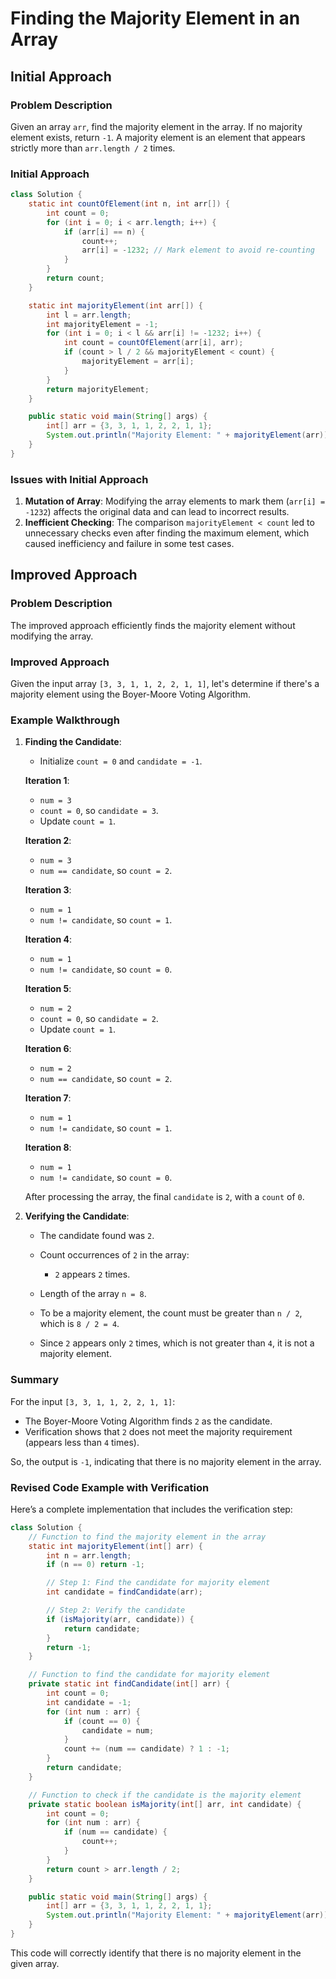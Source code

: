 
# Finding the Majority Element in an Array

## Initial Approach

### Problem Description
Given an array `arr`, find the majority element in the array. If no majority element exists, return `-1`. A majority element is an element that appears strictly more than `arr.length / 2` times.

### Initial Approach
```java
class Solution {
    static int countOfElement(int n, int arr[]) {
        int count = 0;
        for (int i = 0; i < arr.length; i++) {
            if (arr[i] == n) {
                count++;
                arr[i] = -1232; // Mark element to avoid re-counting
            }
        }
        return count;
    }

    static int majorityElement(int arr[]) {
        int l = arr.length;
        int majorityElement = -1;
        for (int i = 0; i < l && arr[i] != -1232; i++) {
            int count = countOfElement(arr[i], arr);
            if (count > l / 2 && majorityElement < count) {
                majorityElement = arr[i];
            }
        }
        return majorityElement;
    }

    public static void main(String[] args) {
        int[] arr = {3, 3, 1, 1, 2, 2, 1, 1};
        System.out.println("Majority Element: " + majorityElement(arr)); // Output should be 1
    }
}
```

### Issues with Initial Approach
1. **Mutation of Array**: Modifying the array elements to mark them (`arr[i] = -1232`) affects the original data and can lead to incorrect results.
2. **Inefficient Checking**: The comparison `majorityElement < count` led to unnecessary checks even after finding the maximum element, which caused inefficiency and failure in some test cases.

## Improved Approach

### Problem Description
The improved approach efficiently finds the majority element without modifying the array.

### Improved Approach
Given the input array `[3, 3, 1, 1, 2, 2, 1, 1]`, let's determine if there's a majority element using the Boyer-Moore Voting Algorithm.

### Example Walkthrough

1. **Finding the Candidate**:
   - Initialize `count = 0` and `candidate = -1`.

   **Iteration 1**:
   - `num = 3`
   - `count = 0`, so `candidate = 3`.
   - Update `count = 1`.

   **Iteration 2**:
   - `num = 3`
   - `num == candidate`, so `count = 2`.

   **Iteration 3**:
   - `num = 1`
   - `num != candidate`, so `count = 1`.

   **Iteration 4**:
   - `num = 1`
   - `num != candidate`, so `count = 0`.

   **Iteration 5**:
   - `num = 2`
   - `count = 0`, so `candidate = 2`.
   - Update `count = 1`.

   **Iteration 6**:
   - `num = 2`
   - `num == candidate`, so `count = 2`.

   **Iteration 7**:
   - `num = 1`
   - `num != candidate`, so `count = 1`.

   **Iteration 8**:
   - `num = 1`
   - `num != candidate`, so `count = 0`.

   After processing the array, the final `candidate` is `2`, with a `count` of `0`.

2. **Verifying the Candidate**:
   - The candidate found was `2`.

   - Count occurrences of `2` in the array:
     - `2` appears `2` times.

   - Length of the array `n = 8`.
   - To be a majority element, the count must be greater than `n / 2`, which is `8 / 2 = 4`.

   - Since `2` appears only `2` times, which is not greater than `4`, it is not a majority element.

### Summary

For the input `[3, 3, 1, 1, 2, 2, 1, 1]`:
- The Boyer-Moore Voting Algorithm finds `2` as the candidate.
- Verification shows that `2` does not meet the majority requirement (appears less than `4` times).

So, the output is `-1`, indicating that there is no majority element in the array.

### Revised Code Example with Verification

Here’s a complete implementation that includes the verification step:

```java
class Solution {
    // Function to find the majority element in the array
    static int majorityElement(int[] arr) {
        int n = arr.length;
        if (n == 0) return -1;

        // Step 1: Find the candidate for majority element
        int candidate = findCandidate(arr);

        // Step 2: Verify the candidate
        if (isMajority(arr, candidate)) {
            return candidate;
        }
        return -1;
    }

    // Function to find the candidate for majority element
    private static int findCandidate(int[] arr) {
        int count = 0;
        int candidate = -1;
        for (int num : arr) {
            if (count == 0) {
                candidate = num;
            }
            count += (num == candidate) ? 1 : -1;
        }
        return candidate;
    }

    // Function to check if the candidate is the majority element
    private static boolean isMajority(int[] arr, int candidate) {
        int count = 0;
        for (int num : arr) {
            if (num == candidate) {
                count++;
            }
        }
        return count > arr.length / 2;
    }

    public static void main(String[] args) {
        int[] arr = {3, 3, 1, 1, 2, 2, 1, 1};
        System.out.println("Majority Element: " + majorityElement(arr)); // Output: -1
    }
}
```

This code will correctly identify that there is no majority element in the given array.